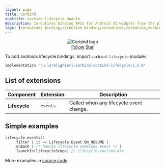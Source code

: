```yaml
---
layout: page
title: Corbind
subtitle: corbind-lifecycle module
description: Coroutines binding APIs for Android UI widgets from the platform and support libraries. Androidx leanback bindings.
tags: [coroutines binding,coroutine binding,coroutines,coroutine,corbind,kotlin,android,androidx,receivechannel,flow,data binding,androidx lifecycle bindings,lifecycle]
---
```


<div style="text-align: center">
    <img src="https://ldralighieri.github.io/Corbind/img/corbind.svg" alt="Corbind logo"/>
</div>

<script async defer src="https://buttons.github.io/buttons.js"></script>
<div style="text-align: center">
  <a class="github-button" href="https://github.com/LDRAlighieri" data-size="large" aria-label="Follow @LDRAlighieri on GitHub">Follow</a>
  <a class="github-button" href="https://github.com/LDRAlighieri/Corbind" data-icon="octicon-star" data-size="large" aria-label="Star LDRAlighieri/Corbind on GitHub">Star</a>
</div>

To add androidx lifecycle bindings, import `corbind-lifecycle` module:

```groovy
implementation 'ru.ldralighieri.corbind:corbind-lifecycle:1.5.0'
```

## List of extensions

Component | Extension | Description
--|---|--
**Lifecycle** | `events` | Called when any lifecycle event change.


## Simple examples

```kotlin
lifecycle.events()
    .filter { it == Lifecycle.Event.ON_RESUME }
    .onEach { /* handle lifecycle onResume event */ }
    .launchIn(lifecycleScope) // lifecycle-runtime-ktx
```

More examples in [source code][source]

[source]: https://github.com/LDRAlighieri/Corbind/tree/master/corbind-lifecycle
